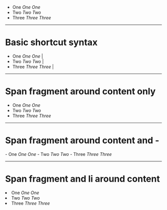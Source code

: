 
- One *One* _One_
- Two *Two* _Two_
- Three *Three* _Three_

---

# Basic shortcut syntax

- One *One* _One_ |
- Two *Two* _Two_ |
- Three *Three* _Three_ |

---

# Span fragment around content only

- <span class="fragment">One *One* _One_</span>
- <span class="fragment">Two *Two* _Two_</span>
- <span class="fragment">Three *Three* _Three_</span>

---

# Span fragment around content and -

<span class="fragment">- One *One* _One_</span>
<span class="fragment">- Two *Two* _Two_</span>
<span class="fragment">- Three *Three* _Three_</span>

---

# Span fragment and li around content

<span class="fragment"><li>One *One* _One_</li></span>
<span class="fragment"><li> Two *Two* _Two_</li></span>
<span class="fragment"><li> Three *Three* _Three_</li></span>

